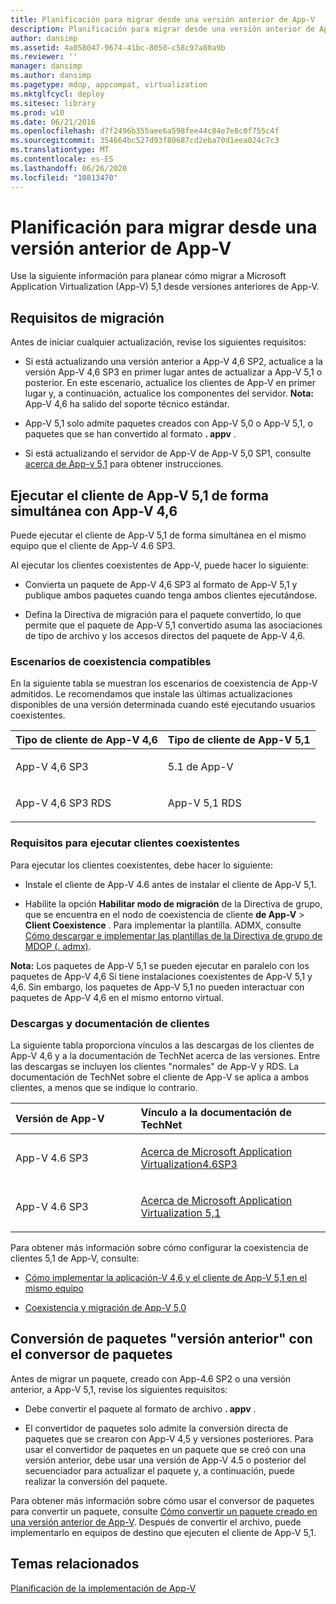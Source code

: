 ```yaml
---
title: Planificación para migrar desde una versión anterior de App-V
description: Planificación para migrar desde una versión anterior de App-V
author: dansimp
ms.assetid: 4a058047-9674-41bc-8050-c58c97a80a9b
ms.reviewer: ''
manager: dansimp
ms.author: dansimp
ms.pagetype: mdop, appcompat, virtualization
ms.mktglfcycl: deploy
ms.sitesec: library
ms.prod: w10
ms.date: 06/21/2016
ms.openlocfilehash: d7f2496b355aee6a598fee44c84e7e8c0f755c4f
ms.sourcegitcommit: 354664bc527d93f80687cd2eba70d1eea024c7c3
ms.translationtype: MT
ms.contentlocale: es-ES
ms.lasthandoff: 06/26/2020
ms.locfileid: "10813470"
---
```

# Planificación para migrar desde una versión anterior de App-V


Use la siguiente información para planear cómo migrar a Microsoft Application Virtualization (App-V) 5,1 desde versiones anteriores de App-V.

## Requisitos de migración


Antes de iniciar cualquier actualización, revise los siguientes requisitos:

-   Si está actualizando una versión anterior a App-V 4,6 SP2, actualice a la versión App-V 4,6 SP3 en primer lugar antes de actualizar a App-V 5,1 o posterior. En este escenario, actualice los clientes de App-V en primer lugar y, a continuación, actualice los componentes del servidor.
**Nota:** App-V 4,6 ha salido del soporte técnico estándar.

-   App-V 5,1 solo admite paquetes creados con App-V 5,0 o App-V 5,1, o paquetes que se han convertido al formato **. appv** .

-   Si está actualizando el servidor de App-V de App-V 5,0 SP1, consulte [acerca de App-v 5,1](about-app-v-51.md#bkmk-migrate-to-51) para obtener instrucciones.

## Ejecutar el cliente de App-V 5,1 de forma simultánea con App-V 4,6


Puede ejecutar el cliente de App-V 5,1 de forma simultánea en el mismo equipo que el cliente de App-V 4.6 SP3.

Al ejecutar los clientes coexistentes de App-V, puede hacer lo siguiente:

-   Convierta un paquete de App-V 4,6 SP3 al formato de App-V 5,1 y publique ambos paquetes cuando tenga ambos clientes ejecutándose.

-   Defina la Directiva de migración para el paquete convertido, lo que permite que el paquete de App-V 5,1 convertido asuma las asociaciones de tipo de archivo y los accesos directos del paquete de App-V 4,6.

### Escenarios de coexistencia compatibles

En la siguiente tabla se muestran los escenarios de coexistencia de App-V admitidos. Le recomendamos que instale las últimas actualizaciones disponibles de una versión determinada cuando esté ejecutando usuarios coexistentes.

<table>
<colgroup>
<col width="50%" />
<col width="50%" />
</colgroup>
<thead>
<tr class="header">
<th align="left">Tipo de cliente de App-V 4,6</th>
<th align="left">Tipo de cliente de App-V 5,1</th>
</tr>
</thead>
<tbody>
<tr class="odd">
<td align="left"><p>App-V 4,6 SP3</p></td>
<td align="left"><p>5.1 de App-V</p></td>
</tr>
<tr class="even">
<td align="left"><p>App-V 4,6 SP3 RDS</p></td>
<td align="left"><p>App-V 5,1 RDS</p></td>
</tr>
</tbody>
</table>

 

### Requisitos para ejecutar clientes coexistentes

Para ejecutar los clientes coexistentes, debe hacer lo siguiente:

-   Instale el cliente de App-V 4.6 antes de instalar el cliente de App-V 5,1.

-   Habilite la opción **Habilitar modo de migración** de la Directiva de grupo, que se encuentra en el nodo de coexistencia de cliente **de App-V** &gt; **Client Coexistence** . Para implementar la plantilla. ADMX, consulte [Cómo descargar e implementar las plantillas de la Directiva de grupo de MDOP (. admx)](https://technet.microsoft.com/library/dn659707.aspx).

**Nota:**  Los paquetes de App-V 5,1 se pueden ejecutar en paralelo con los paquetes de App-V 4,6 Si tiene instalaciones coexistentes de App-V 5,1 y 4,6. Sin embargo, los paquetes de App-V 5,1 no pueden interactuar con paquetes de App-V 4,6 en el mismo entorno virtual.

 

### Descargas y documentación de clientes

La siguiente tabla proporciona vínculos a las descargas de los clientes de App-V 4,6 y a la documentación de TechNet acerca de las versiones. Entre las descargas se incluyen los clientes "normales" de App-V y RDS. La documentación de TechNet sobre el cliente de App-V se aplica a ambos clientes, a menos que se indique lo contrario.

<table>
<colgroup>
<col width="33%" />
<col width="50%" />
</colgroup>
<thead>
<tr class="header">
<th align="left">Versión de App-V</th>
<th align="left">Vínculo a la documentación de TechNet</th>
</tr>
</thead>
<tbody>
<tr class="odd">
<td align="left"><p>App-V 4.6 SP3</p></td>
<td align="left"><p><a href="https://technet.microsoft.com/library/dn511019.aspx" data-raw-source="[About Microsoft Application Virtualization 4.6 SP3](https://technet.microsoft.com/library/dn511019.aspx)">Acerca de Microsoft Application Virtualization4.6SP3</a></p></td>
</tr>
<tr class="even">
<td align="left"><p>App-V 4.6 SP3</p></td>
<td align="left"><p><a href="about-app-v-51.md" data-raw-source="[About Microsoft Application Virtualization 5.1](about-app-v-51.md)">Acerca de Microsoft Application Virtualization 5,1</a></p></td>
</tr>
</tbody>
</table>

 

Para obtener más información sobre cómo configurar la coexistencia de clientes 5,1 de App-V, consulte:

-   [Cómo implementar la aplicación-V 4,6 y el cliente de App-V 5,1 en el mismo equipo](how-to-deploy-the-app-v-46-and-the-app-v--51-client-on-the-same-computer.md)

-   [Coexistencia y migración de App-V 5,0](https://technet.microsoft.com/windows/jj835811.aspx)

## <a href="" id="converting--previous-version--packages-using-the-package-converter-"></a>Conversión de paquetes "versión anterior" con el conversor de paquetes


Antes de migrar un paquete, creado con App-4.6 SP2 o una versión anterior, a App-V 5,1, revise los siguientes requisitos:

-   Debe convertir el paquete al formato de archivo **. appv** .

-   El convertidor de paquetes solo admite la conversión directa de paquetes que se crearon con App-V 4,5 y versiones posteriores. Para usar el convertidor de paquetes en un paquete que se creó con una versión anterior, debe usar una versión de App-V 4.5 o posterior del secuenciador para actualizar el paquete y, a continuación, puede realizar la conversión del paquete.

Para obtener más información sobre cómo usar el conversor de paquetes para convertir un paquete, consulte [Cómo convertir un paquete creado en una versión anterior de App-V](how-to-convert-a-package-created-in-a-previous-version-of-app-v51.md). Después de convertir el archivo, puede implementarlo en equipos de destino que ejecuten el cliente de App-V 5,1.






## Temas relacionados


[Planificación de la implementación de App-V](planning-to-deploy-app-v51.md)

 

 





